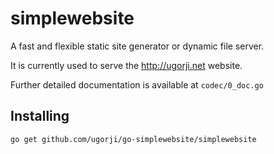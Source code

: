 # simplewebsite

A fast and flexible static site generator or dynamic file server.

It is currently used to serve the http://ugorji.net website.

Further detailed documentation is available at `codec/0_doc.go`

## Installing

```
go get github.com/ugorji/go-simplewebsite/simplewebsite
```

